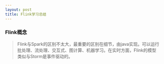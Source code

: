 ```yaml
---
layout: post
title: Flink学习总结
---
```


### Flink概念
>Flink与Spark的区别不太大，最重要的区别在细节，由java实现。可以运行批处理、流处理、交互式、图计算、机器学习。在实时方面，Flink的模型类似与Storm是事件驱动的。<br>